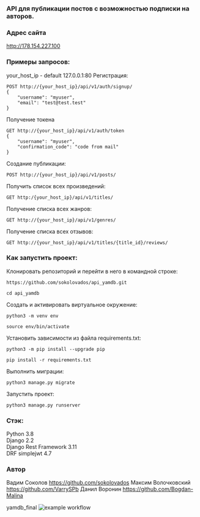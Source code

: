 ### API для публикации постов с возможностью подписки на авторов.

### Адрес сайта
http://178.154.227.100

### Примеры запросов:

your_host_ip - default 127.0.0.1:80
Регистрация:

```
POST http://{your_host_ip}/api/v1/auth/signup/
{
    "username": "myuser",
    "email": "test@test.test"
}
```

Получение токена

```
GET http://{your_host_ip}/api/v1/auth/token
{
    "username": "myuser",
    "confirmation_code": "code from mail"
}
```

Создание публикации:
```
POST http://{your_host_ip}/api/v1/posts/
```

Получить список всех произведений:
```
GET http:/{your_host_ip}/api/v1/titles/
```

Получение списка всех жанров:
```
GET http://{your_host_ip}/api/v1/genres/
```

Получение списка всех отзывов:

```
GET http://{your_host_ip}/api/v1/titles/{title_id}/reviews/
```
### Как запустить проект:

Клонировать репозиторий и перейти в него в командной строке:

```
https://github.com/sokolovados/api_yamdb.git
```

```
cd api_yamdb
```

Cоздать и активировать виртуальное окружение:

```
python3 -m venv env
```

```
source env/bin/activate
```

Установить зависимости из файла requirements.txt:

```
python3 -m pip install --upgrade pip
```

```
pip install -r requirements.txt
```

Выполнить миграции:

```
python3 manage.py migrate
```

Запустить проект:

```
python3 manage.py runserver
```

### Стэк:

Python 3.8<br>
Django 2.2<br>
Django Rest Framework 3.11<br>
DRF simplejwt 4.7<br>

### Автор

Вадим Соколов https://github.com/sokolovados
Максим Волочковский https://github.com/VarrySPb
Данил Воронин https://github.com/Bogdan-Malina

yamdb_final
![example workflow](https://github.com/github/docs/actions/workflows/main.yml/badge.svg)
